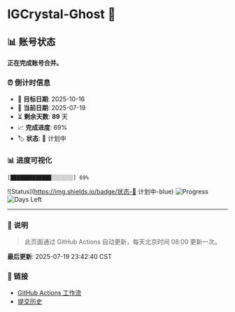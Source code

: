 # IGCrystal-Ghost 👋

## 📊 账号状态

**正在完成账号合并。**

### ⏰ 倒计时信息

- 🎯 **目标日期**: 2025-10-16
- 📅 **当前日期**: 2025-07-19  
- ⏳ **剩余天数**: **89** 天
- 📈 **完成进度**: 69%
- 🏷️ **状态**: 📅 计划中

### 📊 进度可视化

```
[█████████████░░░░░░░] 69%
```

![Status](https://img.shields.io/badge/状态-📅 计划中-blue)
![Progress](https://img.shields.io/badge/进度-69%25-blue)
![Days Left](https://img.shields.io/badge/剩余天数-89-orange)

---

### 📝 说明

> 此页面通过 GitHub Actions 自动更新，每天北京时间 08:00 更新一次。

**最后更新**: 2025-07-19 23:42:40 CST

### 🔗 链接

- [GitHub Actions 工作流](.github/workflows/update-countdown.yml)
- [提交历史](../../commits/main)

